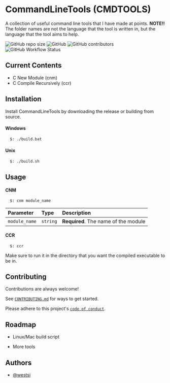 
# CommandLineTools (CMDTOOLS)

A collection of useful command line tools that I have made at points.
__NOTE!!__
The folder names are not the language that the tool is written in, but the language that the tool aims to help.

![GitHub repo size](https://img.shields.io/github/repo-size/Westsi/CommandLineTools?color=green&style=for-the-badge)
![GitHub](https://img.shields.io/github/license/westsi/CommandLineTools?style=for-the-badge)
![GitHub contributors](https://img.shields.io/github/contributors/westsi/CommandLineTools?style=for-the-badge)
![GitHub Workflow Status](https://img.shields.io/github/actions/workflow/status/westsi/CommandLineTools/go.yml?label=CI%2FCD&logo=GITHUB&style=for-the-badge)


## Current Contents
- C New Module (cnm)
- C Compile Recursively (ccr)





## Installation

Install CommandLineTools by downloading the release or building from source.
#### Windows
```bash
  $: ./build.bat
```
#### Unix
```bash
  $: ./build.sh
```
    
## Usage

#### CNM

```shell
  $: cnm module_name
```

| Parameter | Type     | Description                |
| :-------- | :------- | :------------------------- |
| `module_name` | `string` | **Required**. The name of the module |

#### CCR

```shell
  $: ccr
```
Make sure to run it in the directory that you want the compiled executable to be in.



## Contributing

Contributions are always welcome!

See [`CONTRIBUTING.md`](CONTRIBUTING.md) for ways to get started.

Please adhere to this project's [`code of conduct`](CODE_OF_CONDUCT.md).


## Roadmap

- Linux/Mac build script

- More tools


## Authors

- [@westsi](https://www.github.com/westsi)

